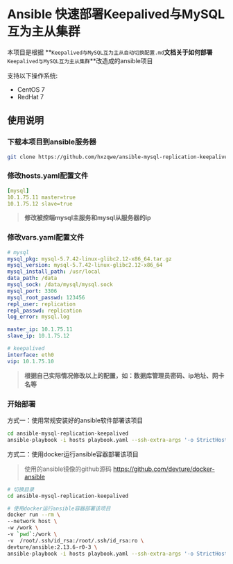 # Ansible 快速部署Keepalived与MySQL互为主从集群

本项目是根据 **`Keepalived与MySQL互为主从自动切换配置.md`**文档关于如何部署**`Keepalived与MySQL互为主从集群`**改造成的ansible项目



支持以下操作系统:

- CentOS 7
- RedHat 7

## 使用说明

### 下载本项目到ansible服务器

```bash
git clone https://github.com/hxzqwe/ansible-mysql-replication-keepalived.git
```

### 修改hosts.yaml配置文件

```yaml
[mysql]
10.1.75.11 master=true
10.1.75.12 slave=true
```

> **修改被控端mysql主服务和mysql从服务器的ip**

### 修改vars.yaml配置文件

```yaml
# mysql
mysql_pkg: mysql-5.7.42-linux-glibc2.12-x86_64.tar.gz
mysql_version: mysql-5.7.42-linux-glibc2.12-x86_64
mysql_install_path: /usr/local
data_path: /data
mysql_sock: /data/mysql/mysql.sock
mysql_port: 3306
mysql_root_passwd: 123456
repl_user: replication
repl_passwd: replication
log_error: mysql.log

master_ip: 10.1.75.11
slave_ip: 10.1.75.12

# keepalived
interface: eth0
vip: 10.1.75.10
```

> **根据自己实际情况修改以上的配置，如：数据库管理员密码、ip地址、网卡名等**

### 开始部署

方式一：使用常规安装好的ansible软件部署该项目

```bash
cd ansible-mysql-replication-keepalived
ansible-playbook -i hosts playbook.yaml --ssh-extra-args '-o StrictHostKeyChecking=no'
```

方式二：使用docker运行ansible容器部署该项目

> 使用的ansible镜像的github源码 https://github.com/devture/docker-ansible

```bash
# 切换目录
cd ansible-mysql-replication-keepalived

# 使用docker运行ansible容器部署该项目
docker run --rm \
--network host \
-w /work \
-v `pwd`:/work \
-v  /root/.ssh/id_rsa:/root/.ssh/id_rsa:ro \
devture/ansible:2.13.6-r0-3 \
ansible-playbook -i hosts playbook.yaml --ssh-extra-args '-o StrictHostKeyChecking=no'
```



